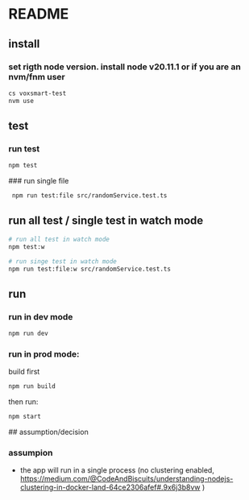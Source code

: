 # README

## install

### set rigth node version. install node v20.11.1 or if you are an nvm/fnm user

```bash
cs voxsmart-test
nvm use 
```

## test

### run test

```bash
npm test
```


### run single file

```bash 
 npm run test:file src/randomService.test.ts
 ```


## run all test / single test in watch mode

```bash
# run all test in watch mode
npm test:w

# run singe test in watch mode
npm run test:file:w src/randomService.test.ts
```

## run

### run in dev mode

```bash
npm run dev
```

### run in prod mode: 

build first

```bash
npm run build
```

then run: 

```bash
npm start
```


## assumption/decision

### assumpion
- the app will run in a single process (no clustering enabled, https://medium.com/@CodeAndBiscuits/understanding-nodejs-clustering-in-docker-land-64ce2306afef#.9x6j3b8vw  )


### 




